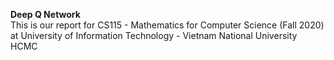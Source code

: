 **Deep Q Network**    
This is our report for CS115 - Mathematics for Computer Science (Fall 2020) at University of Information Technology - Vietnam National University HCMC
